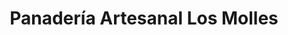 ---
title: "Panadería Artesanal Los Molles"
url: /los-molles/panaderia-artesanal-los-molles/
shop: panadería
---